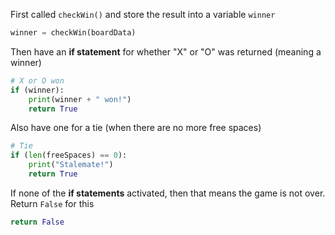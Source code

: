 <!--title={How to handle a finished game}-->

<!--badges={Python:36,Software Engineering:15,Creative Thinker:12}-->

<!--concepts={IfStatements.mdx}-->

First called `checkWin()` and store the result into a variable `winner`

```python
winner = checkWin(boardData)
```

Then have an **if statement** for whether "X" or "O" was returned (meaning a winner)

```python
# X or O won
if (winner):
    print(winner + " won!")
    return True
```

Also have one for a tie (when there are no more free spaces)

```python
# Tie
if (len(freeSpaces) == 0):
    print("Stalemate!")
    return True
```

If none of the **if statements** activated, then that means the game is not over. Return `False` for this

```python
return False
```

